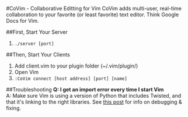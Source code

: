#CoVim - Collaborative Editting for Vim
CoVim adds multi-user, real-time collaboration to your favorite (or least favorite) text editor. Think Google Docs for Vim.

##First, Start Your Server
1. `./server [port]`

##Then, Start Your Clients
1. Add client.vim to your plugin folder (~/.vim/plugin/)
1. Open Vim 
2. `:CoVim connect [host address] [port] [name]`

##Troubleshooting
__Q: I get an import error every time I start Vim__  
A: Make sure Vim is using a version of Python that includes Twisted, and that it's linking to the right libraries. See [this post](https://github.com/Valloric/YouCompleteMe/issues/241) for info on debugging & fixing.

